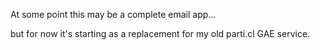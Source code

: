 
At some point this may be a complete email app... 

but for now it's starting as a replacement for my old parti.cl GAE service.

